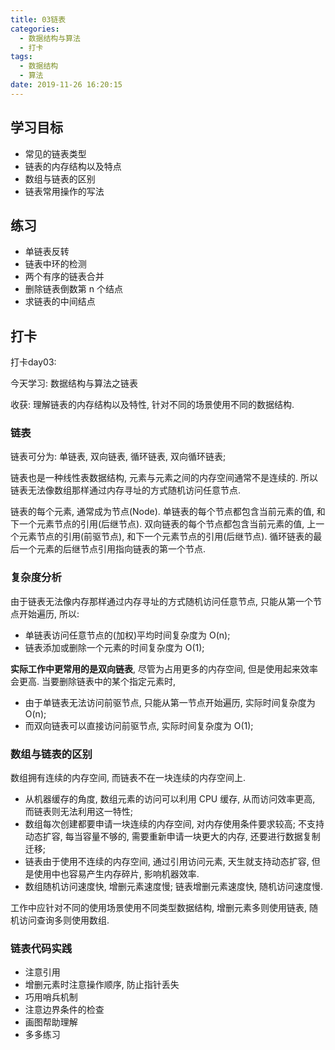 ```yaml
---
title: 03链表
categories:
  - 数据结构与算法
  - 打卡
tags:
  - 数据结构
  - 算法
date: 2019-11-26 16:20:15
---
```


## 学习目标

* 常见的链表类型
* 链表的内存结构以及特点
* 数组与链表的区别
* 链表常用操作的写法

<!-- more -->

## 练习

* 单链表反转
* 链表中环的检测
* 两个有序的链表合并
* 删除链表倒数第 n 个结点
* 求链表的中间结点


## 打卡

打卡day03:

今天学习: 数据结构与算法之链表

收获: 理解链表的内存结构以及特性, 针对不同的场景使用不同的数据结构.

### 链表

链表可分为: 单链表, 双向链表, 循环链表, 双向循环链表;

链表也是一种线性表数据结构, 元素与元素之间的内存空间通常不是连续的. 所以链表无法像数组那样通过内存寻址的方式随机访问任意节点.

链表的每个元素, 通常成为节点(Node). 
单链表的每个节点都包含当前元素的值, 和下一个元素节点的引用(后继节点).
双向链表的每个节点都包含当前元素的值, 上一个元素节点的引用(前驱节点), 和下一个元素节点的引用(后继节点).
循环链表的最后一个元素的后继节点引用指向链表的第一个节点.

### 复杂度分析

由于链表无法像内存那样通过内存寻址的方式随机访问任意节点, 只能从第一个节点开始遍历, 所以:
* 单链表访问任意节点的(加权)平均时间复杂度为 O(n);
* 链表添加或删除一个元素的时间复杂度为 O(1);

**实际工作中更常用的是双向链表**, 尽管为占用更多的内存空间, 但是使用起来效率会更高.
当要删除链表中的某个指定元素时, 
* 由于单链表无法访问前驱节点, 只能从第一节点开始遍历, 实际时间复杂度为 O(n);
* 而双向链表可以直接访问前驱节点, 实际时间复杂度为 O(1);

### 数组与链表的区别

数组拥有连续的内存空间, 而链表不在一块连续的内存空间上.

* 从机器缓存的角度, 数组元素的访问可以利用 CPU 缓存, 从而访问效率更高, 而链表则无法利用这一特性;
* 数组每次创建都要申请一块连续的内存空间, 对内存使用条件要求较高; 不支持动态扩容, 每当容量不够的, 需要重新申请一块更大的内存, 还要进行数据复制迁移;
* 链表由于使用不连续的内存空间, 通过引用访问元素, 天生就支持动态扩容, 但是使用中也容易产生内存碎片, 影响机器效率.
* 数组随机访问速度快, 增删元素速度慢; 链表增删元素速度快, 随机访问速度慢.

工作中应针对不同的使用场景使用不同类型数据结构, 增删元素多则使用链表, 随机访问查询多则使用数组.

### 链表代码实践

* 注意引用
* 增删元素时注意操作顺序, 防止指针丢失
* 巧用哨兵机制
* 注意边界条件的检查
* 画图帮助理解
* 多多练习

